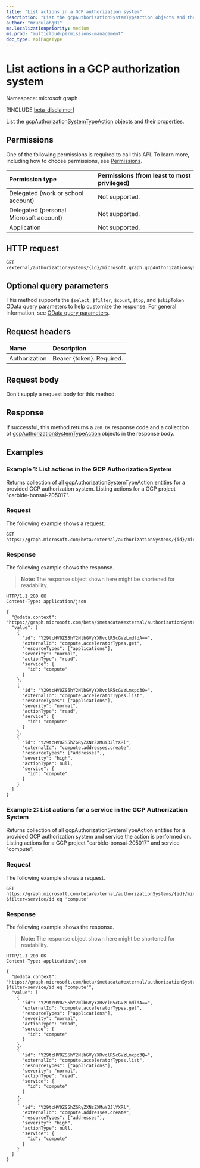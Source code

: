 ```yaml
---
title: "List actions in a GCP authorization system"
description: "List the gcpAuthorizationSystemTypeAction objects and their properties."
author: "mrudulahg01"
ms.localizationpriority: medium
ms.prod: "multicloud-permissions-management"
doc_type: apiPageType
---
```


# List actions in a GCP authorization system
Namespace: microsoft.graph

[!INCLUDE [beta-disclaimer](../../includes/beta-disclaimer.md)]

List the [gcpAuthorizationSystemTypeAction](../resources/gcpauthorizationsystemtypeaction.md) objects and their properties.

## Permissions
One of the following permissions is required to call this API. To learn more, including how to choose permissions, see [Permissions](/graph/permissions-reference).

|Permission type|Permissions (from least to most privileged)|
|:---|:---|
|Delegated (work or school account)|Not supported.|
|Delegated (personal Microsoft account)|Not supported.|
|Application|Not supported.|

<!--
[!INCLUDE [epm-rbac-servicenow-apis-read](../includes/rbac-for-apis/epm-rbac-servicenow-apis-read.md)]
-->

## HTTP request

<!-- {
  "blockType": "ignored"
}
-->
``` http
GET /external/authorizationSystems/{id}/microsoft.graph.gcpAuthorizationSystem/actions
```

## Optional query parameters
This method supports the `$select`, `$filter`, `$count`, `$top`, and `$skipToken` OData query parameters to help customize the response. For general information, see [OData query parameters](/graph/query-parameters).

## Request headers
|Name|Description|
|:---|:---|
|Authorization|Bearer {token}. Required.|

## Request body
Don't supply a request body for this method.

## Response

If successful, this method returns a `200 OK` response code and a collection of [gcpAuthorizationSystemTypeAction](../resources/gcpauthorizationsystemtypeaction.md) objects in the response body.

## Examples

### Example 1: List actions in the GCP Authorization System
Returns collection of all gcpAuthorizationSystemTypeAction entities for a provided GCP authorization system. Listing actions for a GCP project "carbide-bonsai-205017".

### Request
The following example shows a request.
<!-- {
  "blockType": "request",
  "name": "list_gcpauthorizationsystemtypeaction"
}
-->
``` http
GET https://graph.microsoft.com/beta/external/authorizationSystems/{id}/microsoft.graph.gcpAuthorizationSystem/actions'
```


### Response
The following example shows the response.
>**Note:** The response object shown here might be shortened for readability.
<!-- {
  "blockType": "response",
  "truncated": true,
  "@odata.type": "Collection(microsoft.graph.gcpAuthorizationSystemTypeAction)"
}
-->
``` http
HTTP/1.1 200 OK
Content-Type: application/json

{
  "@odata.context": "https://graph.microsoft.com/beta/$metadata#external/authorizationSystems/{id}/microsoft.graph.gcpAuthorizationSystem/actions",
  "value": [
    {
      "id": "Y29tcHV0ZS5hY2NlbGVyYXRvclR5cGVzLmdldA==",
      "externalId": "compute.acceleratorTypes.get",
      "resourceTypes": ["applications"],
      "severity": "normal",
      "actionType": "read",
      "service": {
        "id": "compute"
      }
    },
    {
      "id": "Y29tcHV0ZS5hY2NlbGVyYXRvclR5cGVzLmxpc3Q=",
      "externalId": "compute.acceleratorTypes.list",
      "resourceTypes": ["applications"],
      "severity": "normal",
      "actionType": "read",
      "service": {
        "id": "compute"
      }
    },
    {
      "id": "Y29tcHV0ZS5hZGRyZXNzZXMuY3JlYXRl",
      "externalId": "compute.addresses.create",
      "resourceTypes": ["addresses"],
      "severity": "high",
      "actionType": null,
      "service": {
        "id": "compute"
      }
    }
  ]
}
```


### Example 2: List actions for a service in the GCP Authorization System
Returns collection of all gcpAuthorizationSystemTypeAction entities for a provided GCP authorization system and service the action is performed on. Listing actions for a GCP project "carbide-bonsai-205017" and service "compute".

### Request
The following example shows a request.
<!-- {
  "blockType": "request",
  "name": "list_gcpauthorizationsystemtypeaction2"
}
-->
``` http
GET https://graph.microsoft.com/beta/external/authorizationSystems/{id}/microsoft.graph.gcpAuthorizationSystem/actions?$filter=service/id eq 'compute'
```


### Response
The following example shows the response.
>**Note:** The response object shown here might be shortened for readability.
<!-- {
  "blockType": "response",
  "truncated": true,
  "@odata.type": "Collection(microsoft.graph.gcpAuthorizationSystemTypeAction)"
}
-->
``` http
HTTP/1.1 200 OK
Content-Type: application/json

{
  "@odata.context": "https://graph.microsoft.com/beta/$metadata#external/authorizationSystems/{id}/microsoft.graph.gcpAuthorizationSystem/actions?$filter=service/id eq 'compute'",
  "value": [
    {
      "id": "Y29tcHV0ZS5hY2NlbGVyYXRvclR5cGVzLmdldA==",
      "externalId": "compute.acceleratorTypes.get",
      "resourceTypes": ["applications"],
      "severity": "normal",
      "actionType": "read",
      "service": {
        "id": "compute"
      }
    },
    {
      "id": "Y29tcHV0ZS5hY2NlbGVyYXRvclR5cGVzLmxpc3Q=",
      "externalId": "compute.acceleratorTypes.list",
      "resourceTypes": ["applications"],
      "severity": "normal",
      "actionType": "read",
      "service": {
        "id": "compute"
      }
    },
    {
      "id": "Y29tcHV0ZS5hZGRyZXNzZXMuY3JlYXRl",
      "externalId": "compute.addresses.create",
      "resourceTypes": ["addresses"],
      "severity": "high",
      "actionType": null,
      "service": {
        "id": "compute"
      }
    }
  ]
}
```

